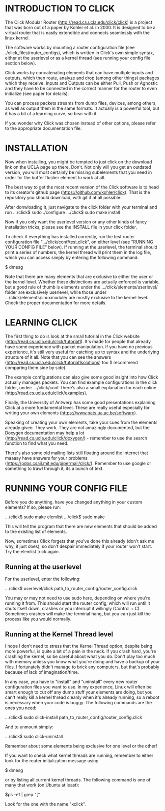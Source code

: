 INTRODUCTION TO CLICK
=======

The Click Modular Router (http://read.cs.ucla.edu/click/click) is a project that was born out of a paper by Kohler et al. in 2000. It is designed to be a virtual router that is easily extendible and connects seamlessly with the linux kernel. 

The software works by mounting a router configuration file (see ./click_files/router_configs), which is written in Click's own simple syntax, either at the userlevel or as a kernel thread (see running your config file section below).

Click works by concatenating elements that can have multiple inputs and outputs, which then route, analyze and drop (among other things) packages which they receive. Inputs and Outputs can be either Pull, Push or Agnostic and they have to be connected in the correct manner for the router to even initialize (see paper for details). 

You can process packets streams from dump files, devices, among others, as well as output them in the same formats. It actually is a powerful tool, but it has a bit of a learning curve, so bear with it.

If you wonder why Click was chosen instead of other options, please refer to the appropriate documentation file.

INSTALLATION
=======

Now when installing, you might be tempted to just click on the download link on the UCLA page up there. Don't. Not only will you get an outdated version, you will most certainly be missing subelements that you need in order for the buffer flusher element to work at all.

The best way to get the most recent version of the Click software is to head to its creator's github page (https://github.com/kohler/click). That is the repository you should download, with git if at all possible. 

After donwloading it, just navigate to the click folder with your terminal and run 
.../click$ sudo ./configure
.../click$ sudo make install

Now if you only want the userlevel version or any other kinds of fancy installation tricks, please see the INSTALL file in your click folder.

To check if everything has installed correctly, run the test router configuration file ".../click/conf/test.click", on either level (see "RUNNING YOUR CONFIG FILE" below). If running at the userlevel, the terminal should print a series of numbers, the kernel thread will print them in the log file, which you can access simply by entering the following command:

$ dmesg

Note that there are many elements that are exclusive to either the user or the kernel level. Whether these distinctions are actually enforced is variable, but a good rule of thumb is elements under the .../click/elements/userlevel/ folder are exclusively userlevel, while those under .../click/elements/linuxmodule/ are mostly exclusive to the kernel level. Check the proper documentation for more details.

LEARNING CLICK
=======

The first thing to do is look at the small tutorial in the Click website (http://read.cs.ucla.edu/click/tutorial1). It's made for people that already have some experience with packet manipulation. If you have no previous experience, it's still very useful for catching up to syntax and the underlying structure of it all. Note that you can see the answers (http://read.cs.ucla.edu/click/tutorial1solutions) too (I recommend comparing them side by side).

The example configurations can also give some good insight into how Click actually manages packets. You can find example configurations in the click folder, under:
.../click/conf
There's also a small explanation for each online (http://read.cs.ucla.edu/click/examples).

Finally, the University of Antwerp has some good presentations explaining Click at a more fundamental level. These are really useful especially for writing your own elements (https://www.pats.ua.ac.be/software). 

Speaking of creating your own elements, take your cues from the elements already given. They work. They are not amazingly documented, but the Doxygen documentation may help a lot (http://read.cs.ucla.edu/click/doxygen/) - remember to use the search function to find what you need.

There's also some old mailing lists still floating around the internet that maaaay have answers for your problems (https://pdos.csail.mit.edu/pipermail/click/). Remember to use google or something to trawl through it, its a bunch of text. 


RUNNING YOUR CONFIG FILE
=======

Before you do anything, have you changed anything in your custom elements? If so, please run:

.../click$ sudo make elemlist
.../click$ sudo make

This will tell the program that there are new elements that should be added to the existing list of elements.

Now, sometimes Click forgets that you've done this already (don't ask me why, it just does), so don't despair immediately if your router won't start. Try the elemlist trick again.

Running at the userlevel
-----------

For the userlevel, enter the following:

.../click$ userlevel/click path_to_router_config/router_config.click

You may or may not need to use sudo here, depending on where you're running it from. This should start the router config, which will run until it shuts itself down, crashes or you interrupt it willingly (Control + C). Sometimes crashes will make the terminal hang, but you can just kill the process like you would normally.

Running at the Kernel Thread level
-----------

I hope I don't need to stress that the Kernel Thread option, despite being more powerful, is quite a bit of a pain in the neck. If you crash hard, you're crashing the kernel, so be careful about what you do. Don't play too much with memory unless you know what you're doing and have a backup of your files. I fortunately didn't manage to brick any computers, but that's probably because of lack of imagination/time.

In any case, you have to "install" and "uninstall" every new router configuration files you want to use. In my experience, Linux will often be smart enough to cut off any dumb stuff your elements are doing, but you can't really kill a kernel thread cleanly when it's already running, so a reboot is necessary when your code is buggy. The following commands are the ones you need:

.../click$ sudo click-install path_to_router_config/router_config.click

And to unmount simply:

.../click$ sudo click-uninstall

Remember about some elements being exclusive for one level or the other!

If you want to check what kernel threads are running, remember to either look for the router initialization message using 

$ dmesg

or by listing all current kernel threads. The following command is one of many that work (on Ubuntu at least):

$ps -ef | grep "\[" 

Look for the one with the name "kclick".

